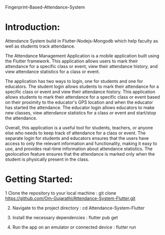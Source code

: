 Fingerprint-Based-Attendance-System

# Introduction:

Attendance System build in Flutter-Nodejs-Mongodb which help faculty as well as students track attendance.

The Attendance Management Application is a mobile application built using the Flutter framework. This application allows users to mark their attendance for a specific class or event, view their attendance history, and view attendance statistics for a class or event.

The application has two ways to login, one for students and one for educators. The student login allows students to mark their attendance for a specific class or event and view their attendance history. This application allows students to mark their attendance for a specific class or event based on their proximity to the educator's GPS location and when the educator has started the attendance. The educator login allows educators to make new classes, view attendance statistics for a class or event and start/stop the attendance.

Overall, this application is a useful tool for students, teachers, or anyone else who needs to keep track of attendance for a class or event. The separate login for students and educators ensures that the users have access to only the relevant information and functionality, making it easy to use, and provides real-time information about attendance statistics. The geolocation feature ensures that the attendance is marked only when the student is physically present in the class.

# Getting Started:
1 Clone the repository to your local machine :
  git clone https://github.com/Om-Gujarathi/Attendance-System-Flutter.git

2. Navigate to the project directory :
   cd Attendance-System-Flutter

3. Install the necessary dependencies :
   flutter pub get

4. Run the app on an emulator or connected device :
   flutter run
